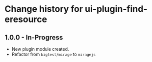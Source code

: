 # Change history for ui-plugin-find-eresource

## 1.0.0 - In-Progress
* New plugin module created.
* Refactor from `bigtest/mirage` to `miragejs`
